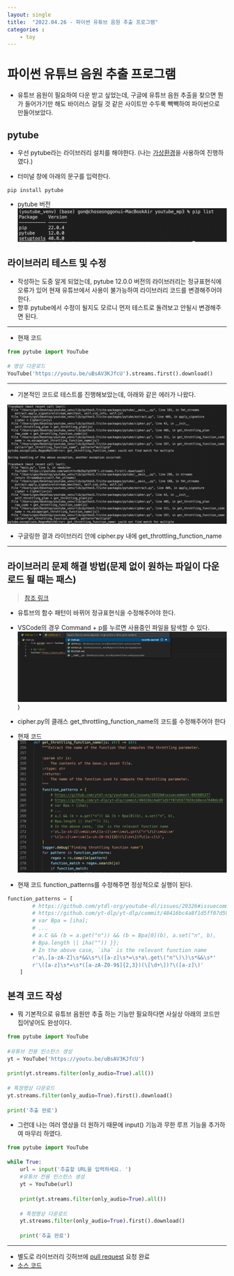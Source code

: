 ```yaml
---
layout: single
title:  "2022.04.26 - 파이썬 유튜브 음원 추출 프로그램"
categories :
    - toy
---
```


# 파이썬 유튜브 음원 추출 프로그램

- 유튜브 음원이 필요하여 다운 받고 싶었는데, 구글에 유튜브 음원 추출을 찾으면 뭔가 들어가기만 해도 바이러스 걸릴 것 같은 사이트만 수두룩 빽빽하여 파이썬으로 만들어보았다.

## pytube

- 우선 pytube라는 라이브러리 설치를 해야한다. (나는 [가상환경](https://docs.python.org/ko/3/library/venv.html)을 사용하여 진행하였다.)

- 터미널 창에 아래의 문구를 입력한다.

```shell
pip install pytube
```
- pytube 버전
![가상환경 라이브러리](../../img/youtube_mp3_01.png)

## 라이브러리 테스트 및 수정

- 작성하는 도중 알게 되었는데, pytube 12.0.0 버전의 라이브러리는 정규표현식에 오류가 있어 현재 유튜브에서 사용이 불가능하여 라이브러리 코드를 변경해주어야한다.
- 향후 pytube에서 수정이 될지도 모르니 먼저 테스트로 돌려보고 안될시 변경해주면 된다.

---
- 현재 코드
```python
from pytube import YouTube

# 영상 다운로드
YouTube('https://youtu.be/uBsAV3KJfcU').streams.first().download()

```
---

- 기본적인 코드로 테스트를 진행해보았는데, 아래와 같은 에러가 나왔다.

![에러](../../img/youtube_mp3_02.png)

- 구글링한 결과 라이브러리 안에 cipher.py 내에 get_throttling_function_name
---

## 라이브러리 문제 해결 방법(문제 없이 원하는 파일이 다운로드 될 때는 패스)
  > [참조 링크](https://stackoverflow.com/questions/68945080/pytube-exceptions-regexmatcherror-get-throttling-function-name-could-not-find)

- 유튜브의 함수 패턴이 바뀌어 정규표현식을 수정해주어야 한다.

- VSCode의 경우 Command + p를 누르면 사용중인 파일을 탐색할 수 있다.
![command+p](../../img/youtube_mp3_03.png))

- cipher.py의 클래스 get_throttling_function_name의 코드를 수정해주어야 한다

- 현재 코드
![현재 코드](./../../img/youtube_mp3_04.png)

- 현재 코드 function_patterns를 수정해주면 정상적으로 실행이 된다.

``` python
function_patterns = [
        # https://github.com/ytdl-org/youtube-dl/issues/29326#issuecomment-865985377
        # https://github.com/yt-dlp/yt-dlp/commit/48416bc4a8f1d5ff07d5977659cb8ece7640dcd8
        # var Bpa = [iha];
        # ...
        # a.C && (b = a.get("n")) && (b = Bpa[0](b), a.set("n", b),
        # Bpa.length || iha("")) }};
        # In the above case, `iha` is the relevant function name
        r'a\.[a-zA-Z]\s*&&\s*\([a-z]\s*=\s*a\.get\("n"\)\)\s*&&\s*'
        r'\([a-z]\s*=\s*([a-zA-Z0-9$]{2,3})(\[\d+\])?\([a-z]\)'
    ]
```

## 본격 코드 작성

- 뭐 기본적으로 유튜브 음원만 추출 하는 기능만 필요하다면 사실상 아래의 코드만 집어넣어도 완성이다.

```python
from pytube import YouTube

#유튜브 전용 인스턴스 생성
yt = YouTube('https://youtu.be/uBsAV3KJfcU')

print(yt.streams.filter(only_audio=True).all())

# 특정영상 다운로드
yt.streams.filter(only_audio=True).first().download()

print('추출 완료')
```

- 그런데 나는 여러 영상을 더 원하기 때문에 input() 기능과 무한 루프 기능을 추가하여 마무리 하였다.

```python
from pytube import YouTube

while True:
    url = input('추출할 URL을 입력하세요. ')
    #유튜브 전용 인스턴스 생성
    yt = YouTube(url)

    print(yt.streams.filter(only_audio=True).all())

    # 특정영상 다운로드
    yt.streams.filter(only_audio=True).first().download()

    print('추출 완료')
```

---

- 별도로 라이브러리 깃허브에 [pull request](https://github.com/pytube/pytube/pull/1304) 요청 완료
- [소스 코드](https://github.com/jmsmg/youtube_mp3)